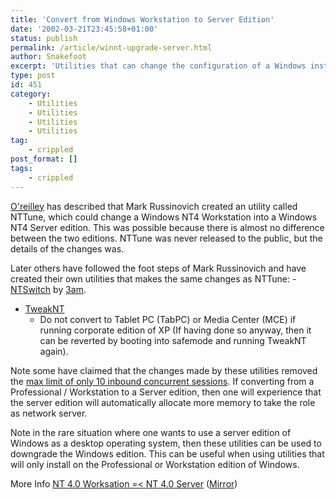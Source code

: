 ```yaml
---
title: 'Convert from Windows Workstation to Server Edition'
date: '2002-03-21T23:45:58+01:00'
status: publish
permalink: /article/winnt-upgrade-server.html
author: Snakefoot
excerpt: 'Utilities that can change the configuration of a Windows installation so it becomes a server edition.'
type: post
id: 451
category:
    - Utilities
    - Utilities
    - Utilities
    - Utilities
tag:
    - crippled
post_format: []
tags:
    - crippled
---
```

[O'reilley](http://www.oreilly.com/news/differences_nt.html "Differences Between NT Server and Workstation Are Minimal") has described that Mark Russinovich created an utility called NTTune, which could change a Windows NT4 Workstation into a Windows NT4 Server edition. This was possible because there is almost no difference between the two editions. NTTune was never released to the public, but the details of the changes was.  
  
 Later others have followed the foot steps of Mark Russinovich and have created their own utilities that makes the same changes as NTTune: - [NTSwitch](http://smallvoid.orgfree.com/?file=ntswitch.zip) by [3am](http://www.03am.com/).
- [TweakNT](http://smallvoid.orgfree.com/?file=tweaknt.zip)
  - Do not convert to Tablet PC (TabPC) or Media Center (MCE) if running corporate edition of XP (If having done so anyway, then it can be reverted by booting into safemode and running TweakNT again).
 
 Note some have claimed that the changes made by these utilities removed the [max limit of only 10 inbound concurrent sessions](/article/winnt-network-connection-limit.html). If converting from a Professional / Workstation to a Server edition, then one will experience that the server edition will automatically allocate more memory to take the role as network server.  
  
 Note in the rare situation where one wants to use a server edition of Windows as a desktop operating system, then these utilities can be used to downgrade the Windows edition. This can be useful when using utilities that will only install on the Professional or Workstation edition of Windows.  
  
 More Info [NT 4.0 Worksation =&lt; NT 4.0 Server](http://www.lehigh.edu/~rjm2/ntwntw.html) ([Mirror](http://web.archive.org/web/*/http://www.lehigh.edu/~rjm2/ntwntw.html))